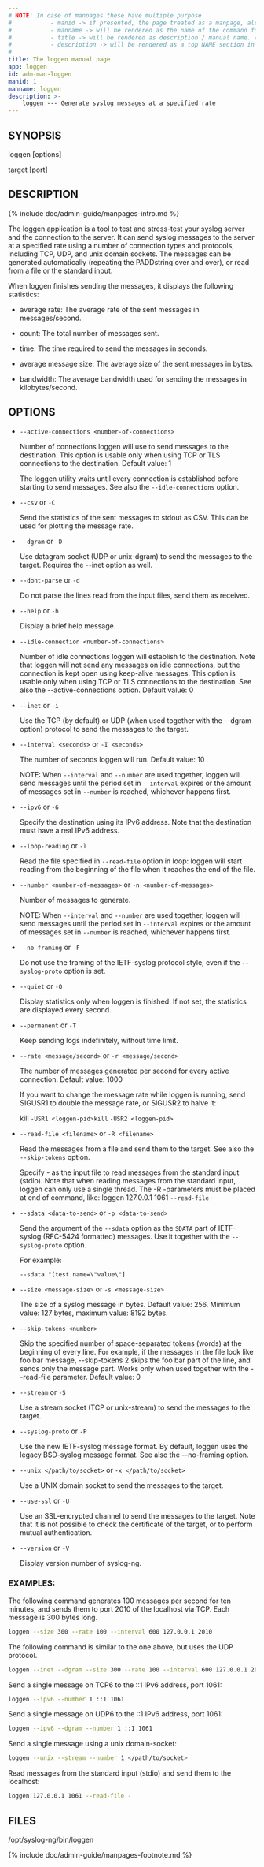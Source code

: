 ```yaml
---
# NOTE: In case of manpages these have multiple purpose
#           - manid -> if presented, the page treated as a manpage, also represents the section number of the command in the manpage
#           - manname -> will be rendered as the name of the command followed by manid as the section number in the manpage
#           - title -> will be rendered as description / manual name. (the .TH macro’s 4th argument (the “manual name”).
#           - description -> will be rendered as a top NAME section in the manpage
#
title: The loggen manual page
app: loggen
id: adm-man-loggen
manid: 1
manname: loggen
description: >-
    loggen --- Generate syslog messages at a specified rate
---
```


## SYNOPSIS

loggen [options]

target [port]

## DESCRIPTION

{% include doc/admin-guide/manpages-intro.md %}

The loggen application is a tool to test and stress-test your syslog
server and the connection to the server. It can send syslog messages to
the server at a specified rate using a number of connection types and
protocols, including TCP, UDP, and unix domain sockets. The messages can
be generated automatically (repeating the PADDstring over and over), or
read from a file or the standard input.

When loggen finishes sending the messages, it displays the following
statistics:

- average rate: The average rate of the sent messages in
    messages/second.

- count: The total number of messages sent.

- time: The time required to send the messages in seconds.

- average message size: The average size of the sent messages in
    bytes.

- bandwidth: The average bandwidth used for sending the messages in
    kilobytes/second.

## OPTIONS

- `--active-connections <number-of-connections>`

    Number of connections loggen will use to send messages to the
    destination. This option is usable only when using TCP or TLS
    connections to the destination. Default value: 1

    The loggen utility waits until every connection is established
    before starting to send messages. See also the `--idle-connections`
    option.

- `--csv` or `-C`

    Send the statistics of the sent messages to stdout as CSV. This can
    be used for plotting the message rate.

- `--dgram` or `-D`

    Use datagram socket (UDP or unix-dgram) to send the messages to the
    target. Requires the \--inet option as well.

- `--dont-parse` or `-d`

    Do not parse the lines read from the input files, send them as
    received.

- `--help` or `-h`

    Display a brief help message.

- `--idle-connection <number-of-connections>`

    Number of idle connections loggen will establish to the destination.
    Note that loggen will not send any messages on idle connections, but
    the connection is kept open using keep-alive messages. This option
    is usable only when using TCP or TLS connections to the destination.
    See also the --active-connections option. Default value: 0

- `--inet` or `-i`

    Use the TCP (by default) or UDP (when used together with the
    \--dgram option) protocol to send the messages to the target.

- `--interval <seconds>` or `-I <seconds>`

    The number of seconds loggen will run. Default value: 10

    NOTE: When `--interval` and `--number` are used together, loggen will
    send messages until the period set in `--interval` expires or the
    amount of messages set in `--number` is reached, whichever happens
    first.

- `--ipv6` or `-6`

    Specify the destination using its IPv6 address. Note that the
    destination must have a real IPv6 address.

- `--loop-reading` or `-l`

    Read the file specified in `--read-file` option in loop: loggen will
    start reading from the beginning of the file when it reaches the end
    of the file.

- `--number <number-of-messages>` or `-n <number-of-messages>`

    Number of messages to generate.

    NOTE: When `--interval` and `--number` are used together, loggen will
    send messages until the period set in `--interval` expires or the
    amount of messages set in `--number` is reached, whichever happens
    first.

- `--no-framing` or `-F`

    Do not use the framing of the IETF-syslog protocol style, even if
    the `--syslog-proto` option is set.

- `--quiet` or `-Q`

    Display statistics only when loggen is finished. If not set, the
    statistics are displayed every second.

- `--permanent` or `-T`

    Keep sending logs indefinitely, without time limit.

- `--rate <message/second>` or `-r <message/second>`

    The number of messages generated per second for every active
    connection. Default value: 1000

    If you want to change the message rate while loggen is running, send
    SIGUSR1 to double the message rate, or SIGUSR2 to halve it:

    kill `-USR1 <loggen-pid>kill` `-USR2 <loggen-pid>`

- `--read-file <filename>` or `-R <filename>`

    Read the messages from a file and send them to the target. See also
    the `--skip-tokens` option.

    Specify - as the input file to read messages from the standard input
    (stdio). Note that when reading messages from the standard input,
    loggen can only use a single thread. The -R -parameters must be
    placed at end of command, like: loggen 127.0.0.1 1061 `--read-file` -

- `--sdata <data-to-send>` or `-p <data-to-send>`

    Send the argument of the `--sdata` option as the `SDATA` part of
    IETF-syslog (RFC-5424 formatted) messages. Use it together with the
    `--syslog-proto` option. 
    
    For example: 

    ```config
    --sdata "[test name=\"value\"]
    ```

- `--size <message-size>` or `-s <message-size>`

    The size of a syslog message in bytes. Default value: 256. Minimum
    value: 127 bytes, maximum value: 8192 bytes.

- `--skip-tokens <number>`

    Skip the specified number of space-separated tokens (words) at the
    beginning of every line. For example, if the messages in the file
    look like foo bar message, --skip-tokens 2 skips the foo bar part
    of the line, and sends only the message part. Works only when used
    together with the --read-file parameter. Default value: 0

- `--stream` or `-S`

    Use a stream socket (TCP or unix-stream) to send the messages to the
    target.

- `--syslog-proto` or `-P`

    Use the new IETF-syslog message format. By
    default, loggen uses the legacy BSD-syslog message format.
    See also the \--no-framing option.

- `--unix </path/to/socket>` or `-x </path/to/socket>`

    Use a UNIX domain socket to send the messages to the target.

- `--use-ssl` or `-U`

    Use an SSL-encrypted channel to send the messages to the target.
    Note that it is not possible to check the certificate of the target,
    or to perform mutual authentication.

- `--version` or `-V`

    Display version number of syslog-ng.

### EXAMPLES:

The following command generates 100 messages per second for ten minutes,
and sends them to port 2010 of the localhost via TCP. Each message is
300 bytes long.

```bash
loggen --size 300 --rate 100 --interval 600 127.0.0.1 2010
```

The following command is similar to the one above, but uses the UDP
protocol.

```bash
loggen --inet --dgram --size 300 --rate 100 --interval 600 127.0.0.1 2010
```

Send a single message on TCP6 to the ::1 IPv6 address, port 1061:

```bash
loggen --ipv6 --number 1 ::1 1061
```

Send a single message on UDP6 to the ::1 IPv6 address, port 1061:

```bash
loggen --ipv6 --dgram --number 1 ::1 1061
```

Send a single message using a unix domain-socket:

```bash
loggen --unix --stream --number 1 </path/to/socket>
```

Read messages from the standard input (stdio) and send them to the
localhost:

```bash
loggen 127.0.0.1 1061 --read-file -
```

## FILES

/opt/syslog-ng/bin/loggen

{% include doc/admin-guide/manpages-footnote.md %}
